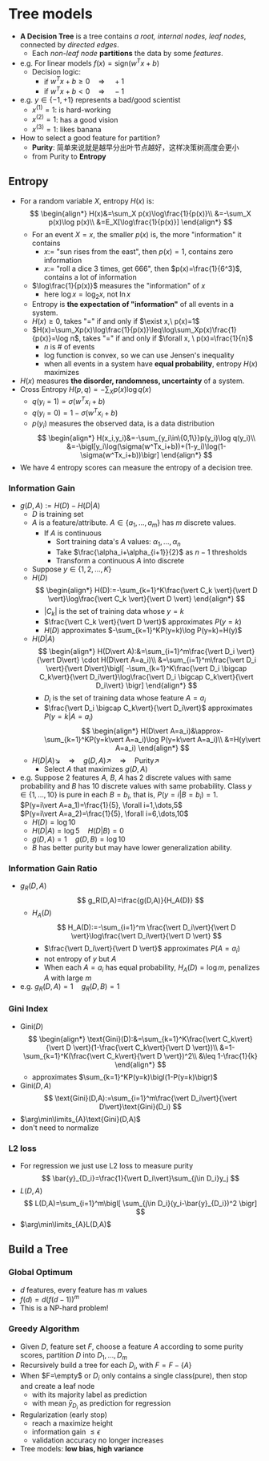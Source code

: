 # Tree models

- **A Decision Tree** is a tree contains _a root, internal nodes, leaf nodes_, connected by _directed edges_.
  - Each _non-leaf node_ **partitions** the data by some _features_.
- e.g. For linear models $f(x)=\text{sign}(w^Tx+b)$
  - Decision logic:
    - if $w^Tx+b \geq0\quad\Rightarrow\quad +1$
    - if $w^Tx+b <0\quad\Rightarrow\quad -1$
- e.g. $y\in\{-1,+1\}$ represents a bad/good scientist
  - $x^{(1)}=1$: is hard-working
  - $x^{(2)}=1$: has a good vision
  - $x^{(3)}=1$: likes banana
- How to select a good feature for partition?
  - **Purity**: 简单来说就是越早分出叶节点越好，这样决策树高度会更小
  - from Purity to **Entropy**

## Entropy

- For a random variable $X$, entropy $H(x)$ is:
  $$
    \begin{align*}
        H(x)&=\sum_X p(x)\log\frac{1}{p(x)}\\
        &=-\sum_X p(x)\log p(x)\\
        &=E_X[\log\frac{1}{p(x)}]
    \end{align*}
  $$
  - For an event $X=x$, the smaller $p(x)$ is, the more "information" it contains
    - $x:=$ "sun rises from the east", then $p(x)=1$, contains zero information
    - $x:=$ "roll a dice 3 times, get 666", then $p(x)=\frac{1}{6^3}$, contains a lot of information
  - $\log\frac{1}{p(x)}$ measures the "information" of $x$
    - here $\log x=\log_2 x$, not $\ln x$
  - Entropy is **the expectation of "information"** of all events in a system.
  - $H(x)\geq0$, takes "=" if and only if $\exist x,\ p(x)=1$
  - $H(x)=\sum_Xp(x)\log\frac{1}{p(x)}\leq\log\sum_Xp(x)\frac{1}{p(x)}=\log n$, takes "=" if and only if $\forall x, \ p(x)=\frac{1}{n}$
    - $n$ is $\#$ of events
    - log function is convex, so we can use Jensen's inequality
    - when all events in a system have **equal probability**, entropy $H(x)$ maximizes
- $H(x)$ measures **the disorder, randomness, uncertainty** of a system.
- Cross Entropy $H(p,q)=-\sum_Xp(x)\log q(x)$
  - $q(y_i=1)=\sigma(w^Tx_i+b)$
  - $q(y_i=0)=1-\sigma(w^Tx_i+b)$
  - $p(y_i)$ measures the observed data, is a data distribution
    $$
    \begin{align*}
        H(x_i,y_i)&=-\sum_{y_i\in\{0,1\}}p(y_i)\log q(y_i)\\
        &=-\bigl[y_i\log(\sigma(w^Tx_i+b))+(1-y_i)\log(1-\sigma(w^Tx_i+b))\bigr]
    \end{align*}
    $$
- We have 4 entropy scores can measure the entropy of a decision tree.

### Information Gain

- $g(D,A):=H(D)-H(D\vert A)$
  - $D$ is training set
  - $A$ is a feature/attribute. $A\in\{a_1,\dots,a_m\}$ has $m$ discrete values.
    - If $A$ is continuous
      - Sort training data's $A$ values: $\alpha_1,\dots,\alpha_n$
      - Take $\frac{\alpha_i+\alpha_{i+1}}{2}$ as $n-1$ thresholds
      - Transform a continuous $A$ into discrete
  - Suppose $y\in\{1,2,\dots,K\}$
  - $H(D)$
    $$
    \begin{align*}
        H(D):=-\sum_{k=1}^K\frac{\vert C_k \vert}{\vert D \vert}\log\frac{\vert C_k \vert}{\vert D \vert}
    \end{align*}
    $$
    - $\vert C_k \vert$ is the set of training data whose $y=k$
    - $\frac{\vert C_k \vert}{\vert D \vert}$ approximates $P(y=k)$
    - $H(D)$ approximates $-\sum_{k=1}^KP(y=k)\log P(y=k)=H(y)$
  - $H(D\vert A)$
    $$
    \begin{align*}
        H(D\vert A):&=\sum_{i=1}^m\frac{\vert D_i \vert}{\vert D\vert} \cdot H(D\vert A=a_i)\\
        &=\sum_{i=1}^m\frac{\vert D_i \vert}{\vert D\vert}\bigl[
            -\sum_{k=1}^K\frac{\vert D_i \bigcap C_k\vert}{\vert D_i\vert}\log\frac{\vert D_i \bigcap C_k\vert}{\vert D_i\vert}
        \bigr]
    \end{align*}
    $$
    - $D_i$ is the set of training data whose feature $A=a_i$
    - $\frac{\vert D_i \bigcap C_k\vert}{\vert D_i\vert}$ approximates $P(y=k\vert A=a_i)$
      $$
        \begin{align*}
            H(D\vert A=a_i)&\approx-\sum_{k=1}^KP(y=k\vert A=a_i)\log P(y=k\vert A=a_i)\\
            &=H(y\vert A=a_i)
        \end{align*}
      $$
  - $H(D\vert A)\searrow\quad\Rightarrow\quad g(D,A)\nearrow\quad\Rightarrow\quad\text{Purity}\nearrow$
    - Select $A$ that maximizes $g(D,A)$
- e.g. Suppose 2 features $A$, $B$, $A$ has 2 discrete values with same probability and $B$ has 10 discrete values with same probability. Class $y\in\{1,\dots,10\}$ is pure in each $B=b_i$, that is, $P(y=i\vert B=b_i)=1$.  
  $P(y=i\vert A=a_1)=\frac{1}{5}, \forall i=1,\dots,5$  
  $P(y=i\vert A=a_2)=\frac{1}{5}, \forall i=6,\dots,10$
  - $H(D)=\log 10$
  - $H(D\vert A)=\log 5 \quad H(D\vert B)=0$
  - $g(D,A)=1\quad g(D,B)=\log 10$
  - $B$ has better purity but may have lower generalization ability.

### Information Gain Ratio

- $g_R(D,A)$
  $$
    g_R(D,A)=\frac{g(D,A)}{H_A(D)}
  $$
  - $H_A(D)$
    $$
    H_A(D):=-\sum_{i=1}^m \frac{\vert D_i\vert}{\vert D \vert}\log\frac{\vert D_i\vert}{\vert D \vert}
    $$
    - $\frac{\vert D_i\vert}{\vert D \vert}$ approximates $P(A=a_i)$
    - not entropy of $y$ but $A$
    - When each $A=a_i$ has equal probability, $H_A(D)=\log m$, penalizes $A$ with large $m$
- e.g. $g_R(D,A)=1\quad g_R(D,B)=1$

### Gini Index

- $\text{Gini}(D)$
  $$
    \begin{align*}
        \text{Gini}(D):&=\sum_{k=1}^K\frac{\vert C_k\vert}{\vert D \vert}(1-\frac{\vert C_k\vert}{\vert D \vert})\\
        &=1-\sum_{k=1}^K(\frac{\vert C_k\vert}{\vert D \vert})^2\\
        &\leq 1-\frac{1}{k}
    \end{align*}
  $$
  - approximates $\sum_{k=1}^KP(y=k)\bigl(1-P(y=k)\bigr)$
- $\text{Gini}(D,A)$
  $$
    \text{Gini}(D,A):=\sum_{i=1}^m\frac{\vert D_i\vert}{\vert D\vert}\text{Gini}(D_i)
  $$
- $\arg\min\limits_{A}\text{Gini}(D,A)$
- don't need to normalize

### L2 loss

- For regression we just use L2 loss to measure purity
  $$
    \bar{y}_{D_i}=\frac{1}{\vert D_i\vert}\sum_{j\in D_i}y_j
  $$
- $L(D,A)$
  $$
    L(D,A)=\sum_{i=1}^m\bigl[
        \sum_{j\in D_i}(y_i-\bar{y}_{D_i})^2
    \bigr]
  $$
- $\arg\min\limits_{A}L(D,A)$

## Build a Tree

### Global Optimum

- $d$ features, every feature has $m$ values
- $f(d)=d(f(d-1))^m$
- This is a NP-hard problem!

### Greedy Algorithm

- Given $D$, feature set $F$, choose a feature $A$ according to some purity scores, partition $D$ into $D_1,\dots,D_m$
- Recursively build a tree for each $D_i$, with $F=F-\{A\}$
- When $F=\empty$ or $D_i$ only contains a single class(pure), then stop and create a leaf node
  - with its majority label as prediction
  - with mean $\bar{y}_{D_i}$ as prediction for regression
- Regularization (early stop)
  - reach a maximize height
  - information gain $\leq \epsilon$
  - validation accuracy no longer increases
- Tree models: **low bias, high variance**

